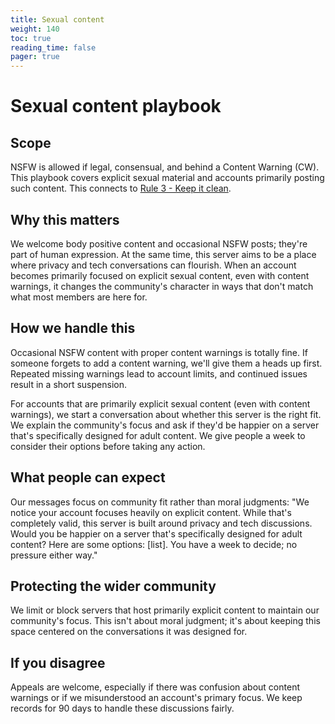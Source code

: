 ```yaml
---
title: Sexual content
weight: 140
toc: true
reading_time: false
pager: true
---
```


# Sexual content playbook

## Scope
NSFW is allowed if legal, consensual, and behind a Content Warning (CW). This playbook covers explicit sexual material and accounts primarily posting such content.
This connects to [Rule 3 - Keep it clean](/docs/policies/rules/03_keep-it-clean/).

## Why this matters
We welcome body positive content and occasional NSFW posts; they're part of human expression. At the same time, this server aims to be a place where privacy and tech conversations can flourish. When an account becomes primarily focused on explicit sexual content, even with content warnings, it changes the community's character in ways that don't match what most members are here for.

## How we handle this
Occasional NSFW content with proper content warnings is totally fine. If someone forgets to add a content warning, we'll give them a heads up first. Repeated missing warnings lead to account limits, and continued issues result in a short suspension.

For accounts that are primarily explicit sexual content (even with content warnings), we start a conversation about whether this server is the right fit. We explain the community's focus and ask if they'd be happier on a server that's specifically designed for adult content. We give people a week to consider their options before taking any action.

## What people can expect
Our messages focus on community fit rather than moral judgments: "We notice your account focuses heavily on explicit content. While that's completely valid, this server is built around privacy and tech discussions. Would you be happier on a server that's specifically designed for adult content? Here are some options: [list]. You have a week to decide; no pressure either way."

## Protecting the wider community
We limit or block servers that host primarily explicit content to maintain our community's focus. This isn't about moral judgment; it's about keeping this space centered on the conversations it was designed for.

## If you disagree
Appeals are welcome, especially if there was confusion about content warnings or if we misunderstood an account's primary focus. We keep records for 90 days to handle these discussions fairly.
